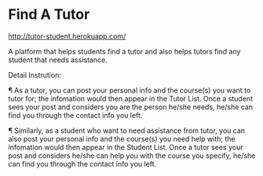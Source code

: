 # Find A Tutor
http://tutor-student.herokuapp.com/

A platform that helps students find a tutor and also helps tutors find any student that needs assistance.


Detail Instrution:

¶ As a tutor, you can post your personal info and the course(s) you want to tutor for; the infomation would then appear in the Tutor List. Once a student sees your post and considers you are the person he/she needs, he/she can find you through the contact info you left.

¶ Similarly, as a student who want to need assistance from tutor, you can also post your personal info and the course(s) you need help with; the infomation would then appear in the Student List. Once a tutor sees your post and considers he/she can help you with the course you specify, he/she can find you through the contact info you left.
